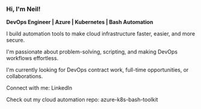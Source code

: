 
### Hi, I'm Neil!

**DevOps Engineer | Azure | Kubernetes | Bash Automation**

I build automation tools to make cloud infrastructure faster, easier, and more secure.  

I'm passionate about problem-solving, scripting, and making DevOps workflows effortless.  

I'm currently looking for DevOps contract work, full-time opportunities, or collaborations.  

Connect with me: <a href="https://www.linkedin.com/in/neilrsimon" target="_blank" rel="noopener noreferrer" style="text-decoration: none;" onclick="window.open(this.href, '_blank'); return false;">LinkedIn</a>

Check out my cloud automation repo: <a href="https://github.com/nsimon/azure-k8s-bash-toolkit" target="_blank" rel="noopener noreferrer" style="text-decoration: none;" onclick="window.open(this.href, '_blank'); return false;">azure-k8s-bash-toolkit</a>


